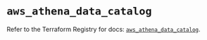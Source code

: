 # `aws_athena_data_catalog`

Refer to the Terraform Registry for docs: [`aws_athena_data_catalog`](https://registry.terraform.io/providers/hashicorp/aws/4.67.0/docs/resources/athena_data_catalog).
